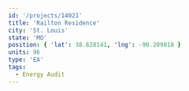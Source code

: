 ```yaml
---
id: '/projects/14021'
title: 'Railton Residence'
city: 'St. Louis'
state: 'MO'
position: { 'lat': 38.628141, 'lng': -90.209818 }
units: 96
type: 'EA'
tags:
  - Energy Audit
---
```

